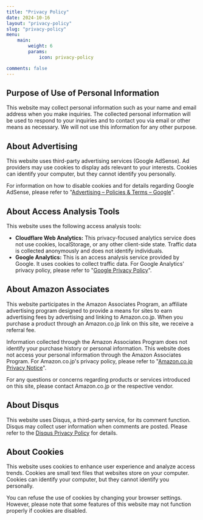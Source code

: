 ```yaml
---
title: "Privacy Policy"
date: 2024-10-16
layout: "privacy-policy"
slug: "privacy-policy"
menu:
    main:
        weight: 6
        params: 
            icon: privacy-policy

comments: false
---
```


## Purpose of Use of Personal Information

This website may collect personal information such as your name and email address when you make inquiries. The collected personal information will be used to respond to your inquiries and to contact you via email or other means as necessary.  We will not use this information for any other purpose.

## About Advertising

This website uses third-party advertising services (Google AdSense).  Ad providers may use cookies to display ads relevant to your interests. Cookies can identify your computer, but they cannot identify you personally.

For information on how to disable cookies and for details regarding Google AdSense, please refer to "[Advertising – Policies & Terms – Google](https://policies.google.com/technologies/ads)".

## About Access Analysis Tools

This website uses the following access analysis tools:

* **Cloudflare Web Analytics:** This privacy-focused analytics service does not use cookies, localStorage, or any other client-side state. Traffic data is collected anonymously and does not identify individuals.
* **Google Analytics:** This is an access analysis service provided by Google. It uses cookies to collect traffic data. For Google Analytics' privacy policy, please refer to "[Google Privacy Policy](https://policies.google.com/privacy)".

## About Amazon Associates

This website participates in the Amazon Associates Program, an affiliate advertising program designed to provide a means for sites to earn advertising fees by advertising and linking to Amazon.co.jp.  When you purchase a product through an Amazon.co.jp link on this site, we receive a referral fee.

Information collected through the Amazon Associates Program does not identify your purchase history or personal information.  This website does not access your personal information through the Amazon Associates Program. For Amazon.co.jp's privacy policy, please refer to "[Amazon.co.jp Privacy Notice](https://www.amazon.co.jp/gp/help/customer/display.html?nodeId=201909010)".

For any questions or concerns regarding products or services introduced on this site, please contact Amazon.co.jp or the respective vendor.

## About Disqus

This website uses Disqus, a third-party service, for its comment function. Disqus may collect user information when comments are posted. Please refer to the [Disqus Privacy Policy](https://help.disqus.com/en/articles/1717103-disqus-privacy-policy) for details.

## About Cookies

This website uses cookies to enhance user experience and analyze access trends.  Cookies are small text files that websites store on your computer.  Cookies can identify your computer, but they cannot identify you personally.

You can refuse the use of cookies by changing your browser settings. However, please note that some features of this website may not function properly if cookies are disabled.

